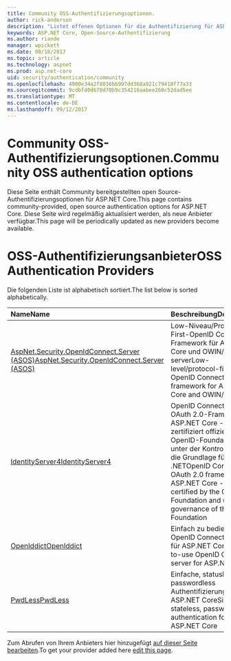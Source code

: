 ```yaml
---
title: Community OSS-Authentifizierungsoptionen.
author: rick-anderson
description: "Listet offenen Optionen für die Authentifizierung für ASP.NET Core."
keywords: ASP.NET Core, Open-Source-Authentifizierung
ms.author: riande
manager: wpickett
ms.date: 08/18/2017
ms.topic: article
ms.technology: aspnet
ms.prod: asp.net-core
uid: security/authentication/community
ms.openlocfilehash: 4900e34a2f8036bb997dd368a921c79410f77a33
ms.sourcegitcommit: 9cdbfd0d670d70b9c354216aabee260c52dad5ee
ms.translationtype: MT
ms.contentlocale: de-DE
ms.lasthandoff: 09/12/2017
---
```

# <a name="community-oss-authentication-options"></a><span data-ttu-id="16bc6-104">Community OSS-Authentifizierungsoptionen.</span><span class="sxs-lookup"><span data-stu-id="16bc6-104">Community OSS authentication options</span></span>

<span data-ttu-id="16bc6-105">Diese Seite enthält Community bereitgestellten open Source-Authentifizierungsoptionen für ASP.NET Core.</span><span class="sxs-lookup"><span data-stu-id="16bc6-105">This page contains community-provided, open source authentication options for ASP.NET Core.</span></span> <span data-ttu-id="16bc6-106">Diese Seite wird regelmäßig aktualisiert werden, als neue Anbieter verfügbar.</span><span class="sxs-lookup"><span data-stu-id="16bc6-106">This page will be periodically updated as new providers become available.</span></span>

# <a name="oss-authentication-providers"></a><span data-ttu-id="16bc6-107">OSS-Authentifizierungsanbieter</span><span class="sxs-lookup"><span data-stu-id="16bc6-107">OSS Authentication Providers</span></span>

<span data-ttu-id="16bc6-108">Die folgenden Liste ist alphabetisch sortiert.</span><span class="sxs-lookup"><span data-stu-id="16bc6-108">The list below is sorted alphabetically.</span></span>

| <span data-ttu-id="16bc6-109">Name</span><span class="sxs-lookup"><span data-stu-id="16bc6-109">Name</span></span> | <span data-ttu-id="16bc6-110">Beschreibung</span><span class="sxs-lookup"><span data-stu-id="16bc6-110">Description</span></span> |
|:--------------|:------------------|
| [<span data-ttu-id="16bc6-111">AspNet.Security.OpenIdConnect.Server (ASOS)</span><span class="sxs-lookup"><span data-stu-id="16bc6-111">AspNet.Security.OpenIdConnect.Server (ASOS)</span></span>](https://github.com/aspnet-contrib/AspNet.Security.OpenIdConnect.Server) | <span data-ttu-id="16bc6-112">Low-Niveau/Protokoll-First-OpenID Connect Framework für ASP.NET Core und OWIN/Katana-server</span><span class="sxs-lookup"><span data-stu-id="16bc6-112">Low-level/protocol-first OpenID Connect server framework for ASP.NET Core and OWIN/Katana</span></span> |
| [<span data-ttu-id="16bc6-113">IdentityServer4</span><span class="sxs-lookup"><span data-stu-id="16bc6-113">IdentityServer4</span></span>](https://identityserver.io/) | <span data-ttu-id="16bc6-114">OpenID Connect und OAuth 2.0-Framework für ASP.NET Core - zertifiziert offiziell von der OpenID-Foundation und unter der Kontrolle über die Grundlage für .NET</span><span class="sxs-lookup"><span data-stu-id="16bc6-114">OpenID Connect and OAuth 2.0 framework for ASP.NET Core - officially certified by the OpenID Foundation and under governance of the .NET Foundation</span></span> |
| [<span data-ttu-id="16bc6-115">OpenIddict</span><span class="sxs-lookup"><span data-stu-id="16bc6-115">OpenIddict</span></span>](https://github.com/openiddict/openiddict-core) | <span data-ttu-id="16bc6-116">Einfach zu bedienenden OpenID Connect-Server für ASP.NET Core</span><span class="sxs-lookup"><span data-stu-id="16bc6-116">Easy-to-use OpenID Connect server for ASP.NET Core</span></span>  |
| [<span data-ttu-id="16bc6-117">PwdLess</span><span class="sxs-lookup"><span data-stu-id="16bc6-117">PwdLess</span></span>](https://github.com/pwdless/pwdless) | <span data-ttu-id="16bc6-118">Einfache, statuslose, passwordless Authentifizierung für ASP.NET Core</span><span class="sxs-lookup"><span data-stu-id="16bc6-118">Simple, stateless, passwordless authentication for ASP.NET Core</span></span>  |

<span data-ttu-id="16bc6-119">Zum Abrufen von Ihrem Anbieters hier hinzugefügt [auf dieser Seite bearbeiten](https://github.com/login?return_to=https%3A%2F%2Fgithub.com%2Faspnet%2FDocs%2Fedit%2Fmaster%2Faspnetcore%2Fsecurity%2Fauthentication%2Fcommunity.md).</span><span class="sxs-lookup"><span data-stu-id="16bc6-119">To get your provider added here [edit this page](https://github.com/login?return_to=https%3A%2F%2Fgithub.com%2Faspnet%2FDocs%2Fedit%2Fmaster%2Faspnetcore%2Fsecurity%2Fauthentication%2Fcommunity.md).</span></span>
